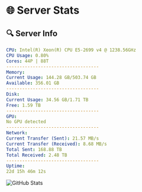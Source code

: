 # 🌐 Server Stats
## 🔍 Server Info
```yaml
CPU: Intel(R) Xeon(R) CPU E5-2699 v4 @ 1238.56GHz
CPU Usage: 0.80%
Cores: 44P | 88T
-----------------------------------
Memory:
Current Usage: 144.28 GB/503.74 GB
Available: 356.01 GB
-----------------------------------
Disk:
Current Usage: 34.56 GB/1.71 TB
Free: 1.59 TB
-----------------------------------
GPU:
No GPU detected
-----------------------------------
Network:
Current Transfer (Sent): 21.57 MB/s
Current Transfer (Received): 8.68 MB/s
Total Sent: 168.88 TB
Total Received: 2.48 TB
-----------------------------------
Uptime:
22d 15h 46m 12s
```
![GitHub Stats](https://img.shields.io/badge/Updated-2025-03-02_14:29:30-blue)